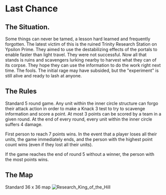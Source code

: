 # Last Chance
## The Situation.
Some things can never be tamed, a lesson hard learned and frequently forgotten. The latest victim of this is the ruined Trinity Research Station on Ypsilon Prime. They aimed to use the destabilizing effects of the portals to enable faster than light travel. They were not successful. Now all that stands is ruins and scavengers lurking nearby to harvest what they can of its corpse. They hope they can use the information to do the work right next time. The fools. The initial rage may have subsided, but the "experiment" is still alive and ready to lash at anyone.

## The Rules
Standard 5 round game. Any unit within the inner circle structure can forgo their attack action in order to make a Knack 3 test to try to scavenge information and score a point. At most 3 points can be scored by a team in a given round. At the end of every round, every unit within the inner circle suffers 4 damage.

First person to reach 7 points wins. In the event that a player loses all their units, the game immediately ends, and the person with the highest point count wins (even if they lost all their units).

If the game reaches the end of round 5 without a winner, the person with the most points wins.

## The Map
Standard 36 x 36 map
![Research_King_of_the_Hill](https://user-images.githubusercontent.com/100257298/157135518-c5cce249-dbec-4f40-ab2b-9ba076683779.jpg)
